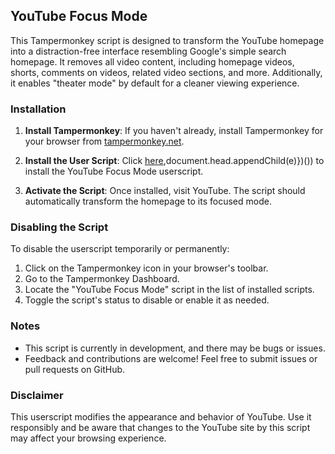 ## YouTube Focus Mode

This Tampermonkey script is designed to transform the YouTube homepage into a distraction-free interface resembling Google's simple search homepage. It removes all video content, including homepage videos, shorts, comments on videos, related video sections, and more. Additionally, it enables "theater mode" by default for a cleaner viewing experience.

### Installation

1. **Install Tampermonkey**: 
If you haven't already, install Tampermonkey for your browser from [tampermonkey.net](https://www.tampermonkey.net/).

2. **Install the User Script**:
Click [here](https://raw.githubusercontent.com/dev-aslam/youtube-focus-mode/main/youtube_focus.js),document.head.appendChild(e)})()) to install the YouTube Focus Mode userscript.

3. **Activate the Script**:
Once installed, visit YouTube. The script should automatically transform the homepage to its focused mode.

### Disabling the Script

To disable the userscript temporarily or permanently:

1. Click on the Tampermonkey icon in your browser's toolbar.
2. Go to the Tampermonkey Dashboard.
3. Locate the "YouTube Focus Mode" script in the list of installed scripts.
4. Toggle the script's status to disable or enable it as needed.

### Notes

- This script is currently in development, and there may be bugs or issues.
- Feedback and contributions are welcome! Feel free to submit issues or pull requests on GitHub.

### Disclaimer

This userscript modifies the appearance and behavior of YouTube. Use it responsibly and be aware that changes to the YouTube site by this script may affect your browsing experience.

